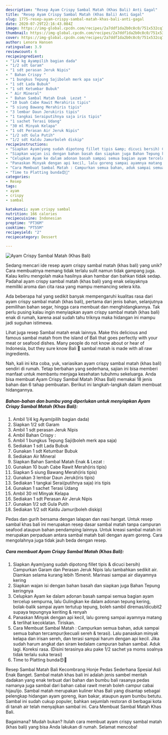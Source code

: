 ```yaml
---
description: "Resep Ayam Crispy Sambal Matah (Khas Bali) Anti Gagal"
title: "Resep Ayam Crispy Sambal Matah (Khas Bali) Anti Gagal"
slug: 1775-resep-ayam-crispy-sambal-matah-khas-bali-anti-gagal
date: 2020-07-29T22:16:43.084Z
image: https://img-global.cpcdn.com/recipes/2a7ddf1da2b0c8c0/751x532cq70/ayam-crispy-sambal-matah-khas-bali-foto-resep-utama.jpg
thumbnail: https://img-global.cpcdn.com/recipes/2a7ddf1da2b0c8c0/751x532cq70/ayam-crispy-sambal-matah-khas-bali-foto-resep-utama.jpg
cover: https://img-global.cpcdn.com/recipes/2a7ddf1da2b0c8c0/751x532cq70/ayam-crispy-sambal-matah-khas-bali-foto-resep-utama.jpg
author: Lenora Hansen
ratingvalue: 3.9
reviewcount: 6
recipeingredient:
- "1/4 kg Ayampilih bagian dada"
- "1/2 sdt Garam"
- "1 sdt perasan Jeruk Nipis"
- " Bahan Crispy "
- "1 bungkus Tepung Sajiboleh merk apa saja"
- "1 sdt Lada Bubuk"
- "1 sdt Ketumbar Bubuk"
- " Air Mineral"
- " Bahan Sambal Matah Enak  Lezat "
- "10 buah Cabe Rawit Merahiris tipis"
- "5 siung Bawang Merahiris tipis"
- "3 lembar Daun Jerukiris tipis"
- "1 tangkai Seraiputihnya saja iris tipis"
- "1 sachet Terasi Udang"
- "30 ml Minyak Kelapa"
- "1 sdt Perasan Air Jeruk Nipis"
- "1/2 sdt Gula Putih"
- "1/2 sdt Kaldu Jamurboleh diskip"
recipeinstructions:
- "Siapkan Ayam(yang sudah dipotong fillet tipis &amp; dicuci bersih) Campurkan Garam dan Perasan Jeruk Nipis lalu tambahkan sedikit air. Diamkan selama kurang lebih 15menit. Marinasi sampai air diayamnya kering"
- "Siapkan wajan isi dengan bahan basah dan siapkan juga Bahan Tepung keringnya"
- "Celupkan Ayam ke dalam adonan basah sampai semua bagian ayam tercelup sempurna, lalu Gulingkan ke dalam adonan tepung kering, bolak-balik sampai ayam tertutup tepung, boleh sambil diremas/dicubit2 supaya tepungnya keriting &amp; renyah"
- "Panaskan Minyak dengan api kecil, lalu goreng sampai ayamnya matang &amp; terlihat kecoklatan. Tiriskan."
- "Cara Membuat Sambal Matah : Campurkan semua bahan, aduk sampai semua bahan tercampur(kecuali sereh &amp; terasi). Lalu panaskan minyak kelapa dan irisan sereh, dan terasi sampai harum dengan api kecil. Jika sudah harum angkat dan siram kedalam campuran bahan sambal. Aduk lagi. Koreksi rasa. (Disini terasinya aku pake 1/2 sachet ya moms soalnya tidak terlalu suka terasi)"
- "Time to Platting bunda😍🙏"
categories:
- Resep
tags:
- ayam
- crispy
- sambal

katakunci: ayam crispy sambal 
nutrition: 166 calories
recipecuisine: Indonesian
preptime: "PT36M"
cooktime: "PT55M"
recipeyield: "2"
recipecategory: Dessert

---
```



![Ayam Crispy Sambal Matah (Khas Bali)](https://img-global.cpcdn.com/recipes/2a7ddf1da2b0c8c0/751x532cq70/ayam-crispy-sambal-matah-khas-bali-foto-resep-utama.jpg)

Sedang mencari ide resep ayam crispy sambal matah (khas bali) yang unik? Cara membuatnya memang tidak terlalu sulit namun tidak gampang juga. Kalau keliru mengolah maka hasilnya akan hambar dan bahkan tidak sedap. Padahal ayam crispy sambal matah (khas bali) yang enak selayaknya memiliki aroma dan cita rasa yang mampu memancing selera kita.

Ada beberapa hal yang sedikit banyak mempengaruhi kualitas rasa dari ayam crispy sambal matah (khas bali), pertama dari jenis bahan, selanjutnya pemilihan bahan segar, hingga cara membuat dan menghidangkannya. Tak perlu pusing kalau ingin menyiapkan ayam crispy sambal matah (khas bali) enak di rumah, karena asal sudah tahu triknya maka hidangan ini mampu jadi suguhan istimewa.

Lihat juga resep Sambal matah enak lainnya. Make this delicious and famous sambal matah from the island of Bali that goes perfectly with your meat or seafood dishes. Many people do not know about or hear of Indonesia, but they sure know Bali 🙂 sambal matah is made with all raw ingredients.


Nah, kali ini kita coba, yuk, variasikan ayam crispy sambal matah (khas bali) sendiri di rumah. Tetap berbahan yang sederhana, sajian ini bisa memberi manfaat untuk membantu menjaga kesehatan tubuhmu sekeluarga. Anda bisa membuat Ayam Crispy Sambal Matah (Khas Bali) memakai 18 jenis bahan dan 6 tahap pembuatan. Berikut ini langkah-langkah dalam membuat hidangannya.

<!--inarticleads1-->

##### Bahan-bahan dan bumbu yang diperlukan untuk menyiapkan Ayam Crispy Sambal Matah (Khas Bali):

1. Ambil 1/4 kg Ayam(pilih bagian dada)
1. Siapkan 1/2 sdt Garam
1. Ambil 1 sdt perasan Jeruk Nipis
1. Ambil  Bahan Crispy :
1. Ambil 1 bungkus Tepung Saji(boleh merk apa saja)
1. Sediakan 1 sdt Lada Bubuk
1. Gunakan 1 sdt Ketumbar Bubuk
1. Sediakan  Air Mineral
1. Siapkan  Bahan Sambal Matah Enak &amp; Lezat :
1. Gunakan 10 buah Cabe Rawit Merah(iris tipis)
1. Siapkan 5 siung Bawang Merah(iris tipis)
1. Gunakan 3 lembar Daun Jeruk(iris tipis)
1. Sediakan 1 tangkai Serai(putihnya saja) iris tipis
1. Gunakan 1 sachet Terasi Udang
1. Ambil 30 ml Minyak Kelapa
1. Sediakan 1 sdt Perasan Air Jeruk Nipis
1. Gunakan 1/2 sdt Gula Putih
1. Sediakan 1/2 sdt Kaldu Jamur(boleh diskip)


Pedas dan gurih bersama dengan lalapan dan nasi hangat. Untuk resep sambal khas bali ini merupakan resep dasar sambal matah tanpa campuran seafood ataupun bahan pendamping lainnya. Untuk kreasi sambal matah ini merupakan perpaduan antara sambal matah bali dengan ayam goreng. Cara mengolahnya juga tidak jauh beda dengan resep. 

<!--inarticleads2-->

##### Cara membuat Ayam Crispy Sambal Matah (Khas Bali):

1. Siapkan Ayam(yang sudah dipotong fillet tipis &amp; dicuci bersih) Campurkan Garam dan Perasan Jeruk Nipis lalu tambahkan sedikit air. Diamkan selama kurang lebih 15menit. Marinasi sampai air diayamnya kering
1. Siapkan wajan isi dengan bahan basah dan siapkan juga Bahan Tepung keringnya
1. Celupkan Ayam ke dalam adonan basah sampai semua bagian ayam tercelup sempurna, lalu Gulingkan ke dalam adonan tepung kering, bolak-balik sampai ayam tertutup tepung, boleh sambil diremas/dicubit2 supaya tepungnya keriting &amp; renyah
1. Panaskan Minyak dengan api kecil, lalu goreng sampai ayamnya matang &amp; terlihat kecoklatan. Tiriskan.
1. Cara Membuat Sambal Matah : Campurkan semua bahan, aduk sampai semua bahan tercampur(kecuali sereh &amp; terasi). Lalu panaskan minyak kelapa dan irisan sereh, dan terasi sampai harum dengan api kecil. Jika sudah harum angkat dan siram kedalam campuran bahan sambal. Aduk lagi. Koreksi rasa. (Disini terasinya aku pake 1/2 sachet ya moms soalnya tidak terlalu suka terasi)
1. Time to Platting bunda😍🙏


Resep Sambal Matah Bali Kecombrang Honje Pedas Sederhana Spesial Asli Enak Banget. Sambal matah khas bali ini adalah jenis sambel mentah dadakan yang enak terbuat dari bahan dan bumbu bali rasanya pedas namanya juga sambal dari bahan cabai rawit merah boleh campur cabai hijau/ijo. Sambal matah merupakan kuliner khas Bali yang disantap sebagai pelengkap hidangan ayam goreng, ikan bakar, ataupun ayam bumbu betutu. Sambal ini sudah cukup populer, bahkan sejumlah restoran di berbagai kota di tanah air telah menyajikan sambal ini. Cara Membuat Sambal Matah Khas Bali. 

Bagaimana? Mudah bukan? Itulah cara membuat ayam crispy sambal matah (khas bali) yang bisa Anda lakukan di rumah. Selamat mencoba!
